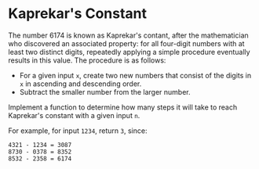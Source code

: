 # Kaprekar's Constant

The number 6174 is known as Kaprekar's contant, after the mathematician who discovered an associated property:
for all four-digit numbers with at least two distinct digits, repeatedly applying a simple procedure eventually results in this value. The procedure is as follows:

* For a given input `x`, create two new numbers that consist of the digits in `x` in ascending and descending order.
* Subtract the smaller number from the larger number.

Implement a function to determine how many steps it will take to reach Kaprekar's constant with a given input `n`.

For example, for input `1234`, return `3`, since:

```
4321 - 1234 = 3087
8730 - 0378 = 8352
8532 - 2358 = 6174
```

